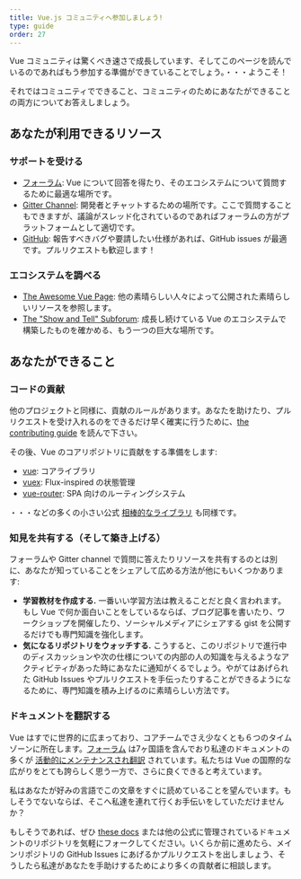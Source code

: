 ```yaml
---
title: Vue.js コミュニティへ参加しましょう!
type: guide
order: 27
---
```


Vue コミュニティは驚くべき速さで成長しています、そしてこのページを読んでいるのであればもう参加する準備ができていることでしょう。・・・ようこそ！

それではコミュニティでできること、コミュニティのためにあなたができることの両方についてお答えしましょう。

## あなたが利用できるリソース

### サポートを受ける

- [フォーラム](http://forum.vuejs.org/): Vue について回答を得たり、そのエコシステムについて質問するために最適な場所です。
- [Gitter Channel](https://gitter.im/vuejs/vue): 開発者とチャットするための場所です。ここで質問することもできますが、議論がスレッド化されているのであればフォーラムの方がプラットフォームとして適切です。
- [GitHub](https://github.com/vuejs): 報告すべきバグや要請したい仕様があれば、GitHub issues が最適です。プルリクエストも歓迎します！

### エコシステムを調べる

- [The Awesome Vue Page](https://github.com/vuejs/awesome-vue): 他の素晴らしい人々によって公開された素晴らしいリソースを参照します。
- [The "Show and Tell" Subforum](http://forum.vuejs.org/c/show-and-tell): 成長し続けている Vue のエコシステムで構築したものを確かめる、もう一つの巨大な場所です。

## あなたができること

### コードの貢献

他のプロジェクトと同様に、貢献のルールがあります。あなたを助けたり、プルリクエストを受け入れるのをできるだけ早く確実に行うために、[the contributing guide](https://github.com/vuejs/vue/blob/dev/CONTRIBUTING.md) を読んで下さい。

その後、Vue のコアリポジトリに貢献をする準備をします:

- [vue](https://github.com/vuejs/vue): コアライブラリ
- [vuex](https://github.com/vuejs/vuex): Flux-inspired の状態管理
- [vue-router](https://github.com/vuejs/vue-router): SPA 向けのルーティングシステム

・・・などの多くの小さい公式 [相棒的なライブラリ](https://github.com/vuejs) も同様です。

### 知見を共有する（そして築き上げる）

フォーラムや Gitter channel で質問に答えたりリソースを共有するのとは別に、あなたが知っていることをシェアして広める方法が他にもいくつかあります:

- **学習教材を作成する.** 一番いい学習方法は教えることだと良く言われます。もし Vue で何か面白いことをしているならば、ブログ記事を書いたり、ワークショップを開催したり、ソーシャルメディアにシェアする gist を公開するだけでも専門知識を強化します。
- **気になるリポジトリをウォッチする.** こうすると、このリポジトリで進行中のディスカッションや次の仕様についての内部の人の知識を与えるようなアクティビティがあった時にあなたに通知がくるでしょう。やがてはあげられた GitHub Issues やプルリクエストを手伝ったりすることができるようになるために、専門知識を積み上げるのに素晴らしい方法です。

### ドキュメントを翻訳する

Vue はすでに世界的に広まっており、コアチームでさえ少なくとも６つのタイムゾーンに所在します。[フォーラム](http://forum.vuejs.org/) は7ヶ国語を含んでおり私達のドキュメントの多くが [活動的にメンテナンスされ翻訳](https://github.com/vuejs?utf8=%E2%9C%93&query=vuejs.org) されています。私たちは Vue の国際的な広がりをとても誇らしく思う一方で、さらに良くできると考えています。

私はあなたが好みの言語でこの文章をすぐに読めていることを望んでいます。もしそうでないならば、そこへ私達を連れて行くお手伝いをしていただけませんか？

もしそうであれば、ぜひ [these docs](https://github.com/vuejs/vuejs.org/) または他の公式に管理されているドキュメントのリポジトリを気軽にフォークしてください。いくらか前に進めたら、メインリポジトリの GitHub Issues にあげるかプルリクエストを出しましょう、そうしたら私達があなたを手助けするためにより多くの貢献者に相談します。
